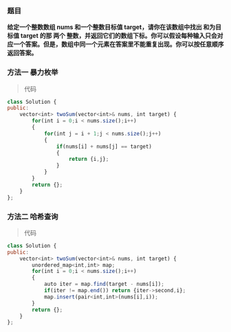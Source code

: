 ### 题目
**给定一个整数数组 nums 和一个整数目标值 target，请你在该数组中找出 和为目标值 target  的那 两个 整数，并返回它们的数组下标。你可以假设每种输入只会对应一个答案。但是，数组中同一个元素在答案里不能重复出现。你可以按任意顺序返回答案。**

### 方法一 暴力枚举

> 代码
```js
class Solution {
public:
    vector<int> twoSum(vector<int>& nums, int target) {
        for(int i = 0;i < nums.size();i++)
        {
            for(int j = i + 1;j < nums.size();j++)
            {
                if(nums[i] + nums[j] == target) 
                {
                    return {i,j};
                }
            }
        }
        return {};
    }
};
```

### 方法二 哈希查询

> 代码
```js
class Solution {
public:
    vector<int> twoSum(vector<int>& nums, int target) {
        unordered_map<int,int> map;
        for(int i = 0;i < nums.size();i++)
        {
            auto iter = map.find(target - nums[i]);
            if(iter != map.end()) return {iter->second,i};
            map.insert(pair<int,int>(nums[i],i));
        }
        return {};
    }
};
```